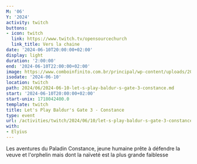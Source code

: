 ```yaml
---
M: '06'
Y: '2024'
activity: twitch
buttons:
- icon: twitch
  link: https://www.twitch.tv/opensourcechurch
  link_title: Vers la chaine
date: '2024-06-10T20:00:00+02:00'
display: light
duration: '2:00:00'
end: '2024-06-10T22:00:00+02:00'
image: https://www.comboinfinito.com.br/principal/wp-content/uploads/2023/06/baldurs-gate-3.jpg
isodate: '2024-06-10'
location: twitch
path: 2024/06/2024-06-10-let-s-play-baldur-s-gate-3-constance.md
start: '2024-06-10T20:00:00+02:00'
start-unix: 1718042400.0
template: twitch
title: Let's Play Baldur's Gate 3 - Constance
type: event
url: /activities/twitch/2024/06/10/let-s-play-baldur-s-gate-3-constance
with:
- Elyius
---
```

Les aventures du Paladin Constance, jeune humaine prête à défendre la veuve et l&#39;orphelin mais dont la naïveté est la plus grande faiblesse  